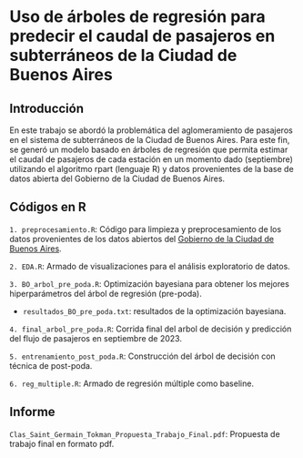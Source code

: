 # Uso de árboles de regresión para predecir el caudal de pasajeros en subterráneos de la Ciudad de Buenos Aires

## Introducción

En este trabajo se abordó la problemática del aglomeramiento de pasajeros en el sistema de subterráneos de la Ciudad de Buenos Aires. Para este fin, se generó un modelo basado en árboles de regresión que permita estimar el caudal de pasajeros de cada estación en un momento dado (septiembre) utilizando el algoritmo rpart (lenguaje R) y datos provenientes de la base de datos abierta del Gobierno de la Ciudad de Buenos Aires.

## Códigos en R

`1. preprocesamiento.R`: Código para limpieza y preprocesamiento de los datos provenientes de los datos abiertos del [Gobierno de la Ciudad de Buenos Aires](https://data.buenosaires.gob.ar/dataset/).

`2. EDA.R`: Armado de visualizaciones para el análisis exploratorio de datos.

`3. BO_arbol_pre_poda.R`: Optimización bayesiana para obtener los mejores hiperparámetros del árbol de regresión (pre-poda).
- `resultados_BO_pre_poda.txt`: resultados de la optimización bayesiana.

`4. final_arbol_pre_poda.R`: Corrida final del arbol de decisión y predicción del flujo de pasajeros en septiembre de 2023.

`5. entrenamiento_post_poda.R`: Construcción del árbol de decisión con técnica de post-poda.

`6. reg_multiple.R`: Armado de regresión múltiple como baseline.

## Informe

`Clas_Saint_Germain_Tokman_Propuesta_Trabajo_Final.pdf`: Propuesta de trabajo final en formato pdf.

